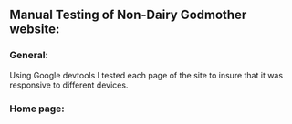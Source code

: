 ## Manual Testing of Non-Dairy Godmother website: 

### General:
Using Google devtools I tested each page of the site to insure that it was responsive to different devices. 

### Home page: 

